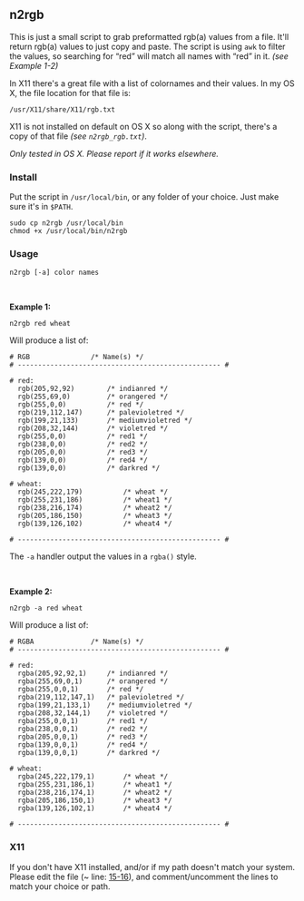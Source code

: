 n2rgb
-----

This is just a small script to grab preformatted rgb(a) values from a file. It'll return rgb(a) values to just copy and paste. The script is using `awk` to filter the values, so searching for “red” will match all names with “red” in it. _(see Example 1-2)_

In X11 there's a great file with a list of colornames and their values. In my OS X, the file location for that file is:

```
/usr/X11/share/X11/rgb.txt
```

X11 is not installed on default on OS X so along with the script, there's a copy of that file _(see `n2rgb_rgb.txt`)_.

_Only tested in OS X. Please report if it works elsewhere._



### Install

Put the script in `/usr/local/bin`, or any folder of your choice. Just make sure it's in `$PATH`.

	sudo cp n2rgb /usr/local/bin
	chmod +x /usr/local/bin/n2rgb



### Usage

	n2rgb [-a] color names

 

**Example 1:**

	n2rgb red wheat

Will produce a list of:

```
# RGB				/* Name(s) */
# -------------------------------------------------- #

# red:
  rgb(205,92,92)  		/* indianred */
  rgb(255,69,0)  		/* orangered */
  rgb(255,0,0)  		/* red */
  rgb(219,112,147) 		/* palevioletred */
  rgb(199,21,133)  		/* mediumvioletred */
  rgb(208,32,144)  		/* violetred */
  rgb(255,0,0)  		/* red1 */
  rgb(238,0,0)  		/* red2 */
  rgb(205,0,0)  		/* red3 */
  rgb(139,0,0)  		/* red4 */
  rgb(139,0,0)  		/* darkred */

# wheat:
  rgb(245,222,179)  		/* wheat */
  rgb(255,231,186)  		/* wheat1 */
  rgb(238,216,174)  		/* wheat2 */
  rgb(205,186,150)  		/* wheat3 */
  rgb(139,126,102)  		/* wheat4 */

# -------------------------------------------------- #
```

The `-a` handler output the values in a `rgba()` style.

 

**Example 2:**

	n2rgb -a red wheat

Will produce a list of:

```
# RGBA				/* Name(s) */
# -------------------------------------------------- #

# red:
  rgba(205,92,92,1)		/* indianred */
  rgba(255,69,0,1) 		/* orangered */
  rgba(255,0,0,1)  		/* red */
  rgba(219,112,147,1)	/* palevioletred */
  rgba(199,21,133,1)	/* mediumvioletred */
  rgba(208,32,144,1)	/* violetred */
  rgba(255,0,0,1)  		/* red1 */
  rgba(238,0,0,1)  		/* red2 */
  rgba(205,0,0,1)  		/* red3 */
  rgba(139,0,0,1)  		/* red4 */
  rgba(139,0,0,1)  		/* darkred */

# wheat:
  rgba(245,222,179,1)  		/* wheat */
  rgba(255,231,186,1)  		/* wheat1 */
  rgba(238,216,174,1)  		/* wheat2 */
  rgba(205,186,150,1)  		/* wheat3 */
  rgba(139,126,102,1)  		/* wheat4 */

# -------------------------------------------------- #
```



### X11

If you don't have X11 installed, and/or if my path doesn't match your system. Please edit the file (~ line: [15-16][path]), and comment/uncomment the lines to match your choice or path.


[path]: https://github.com/iEFdev/junkyard/blob/master/n2rgb#L15-16